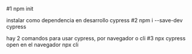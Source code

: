 #1 npm init

instalar como dependencia en desarrollo cypress
#2 npm i --save-dev cypress

hay 2 comandos para usar cypress, por navegador o cli
#3 npx cypress open   en el navegador
   npx cli  